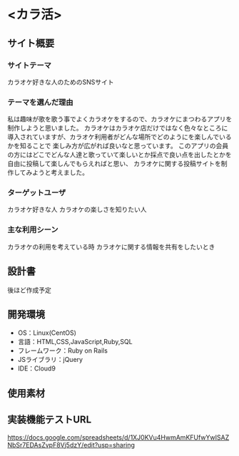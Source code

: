 # <カラ活>

## サイト概要
### サイトテーマ
​カラオケ好きな人のためのSNSサイト

### テーマを選んだ理由
私は趣味が歌を歌う事でよくカラオケをするので、カラオケにまつわるアプリを制作しようと思いました。
カラオケはカラオケ店だけではなく色々なところに導入されていますが、カラオケ利用者がどんな場所でどのようにを楽しんでいるかを知ることで
楽しみ方が広がれば良いなと思っています。
このアプリの会員の方にはどこでどんな人達と歌っていて楽しいとか採点で良い点を出したとかを自由に投稿して楽しんでもらえればと思い、
カラオケに関する投稿サイトを制作してみようと考えました。

### ターゲットユーザ
​カラオケ好きな人
カラオケの楽しさを知りたい人

### 主な利用シーン
カラオケの利用を考えている時
カラオケに関する情報を共有をしたいとき
​
## 設計書
​後ほど作成予定

## 開発環境
- OS：Linux(CentOS)
- 言語：HTML,CSS,JavaScript,Ruby,SQL
- フレームワーク：Ruby on Rails
- JSライブラリ：jQuery
- IDE：Cloud9
​
## 使用素材


## 実装機能テストURL
https://docs.google.com/spreadsheets/d/1XJ0KVu4HwmAmKFUfwYwISAZNbSr7EDAsZvpF8Vj5dzY/edit?usp=sharing